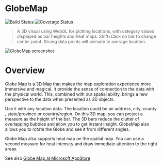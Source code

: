 # GlobeMap
[![Build Status](https://travis-ci.org/Microsoft/powerbi-visuals-globemap.svg?branch=master)](https://travis-ci.org/Microsoft/powerbi-visuals-globemap) [![Coverage Status](https://coveralls.io/repos/github/Microsoft/powerbi-visuals-globemap/badge.svg?branch=master)](https://coveralls.io/github/Microsoft/powerbi-visuals-globemap?branch=master)

> A 3D visual using WebGL for plotting locations, with category values displayed as bar heights and heat maps. Shift+Click on bar to change center point. Slicing data points will animate to average location. 

![GlobeMap screenshot](assets/screenshot.png)

# Overview
Globe Map is a 3D Map that makes the map exploration experience more immersive and magical. It provide the sense of connection to the data with the physical world. This, combined with our spatial ability, brings a new perspective to the data when presented as 3D objects.

Use it with any location data. The location could be an address, city, county , state/province or country/region. On this 3D map, you can project a measure as the height of the bar. The 3D bars reduce the clutter of overlapping bubbles and allow you to get instant insight. GlobeMap also allows you to rotate the Globe and see it from different angles.

Globe Map also supports heat map on the spatial map. You can use a second measure for heat intensity and draw immediate attention to the right areas.

See also [Globe Map at Microsoft AppStore](https://appsource.microsoft.com/en-us/product/power-bi-visuals/WA104380799)